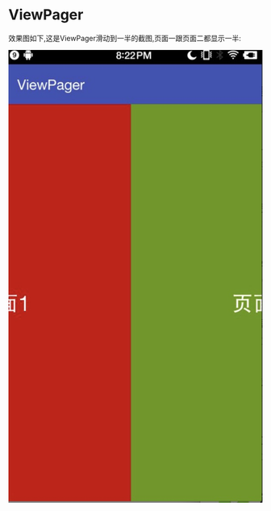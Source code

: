 # ViewPager

效果图如下,这是ViewPager滑动到一半的截图,页面一跟页面二都显示一半:

![ViewPager](https://raw.githubusercontent.com/ansen666/images/master/ViewPager/viewpager.png)
